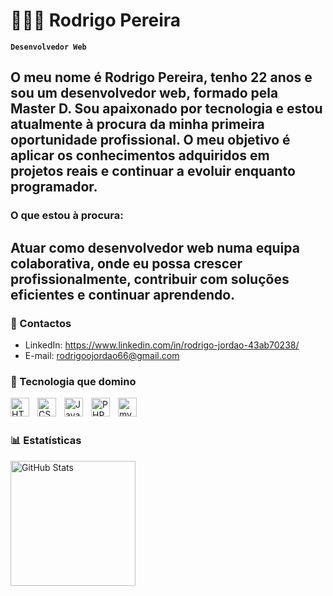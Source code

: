 # 👨🏻‍💻 Rodrigo Pereira

**`Desenvolvedor Web`**

O meu nome é Rodrigo Pereira, tenho 22 anos e sou um desenvolvedor web, formado pela Master D. Sou apaixonado por tecnologia e estou atualmente à procura da minha primeira oportunidade profissional. O meu objetivo é aplicar os conhecimentos adquiridos em projetos reais e continuar a evoluir enquanto programador.
---
### O que estou à procura:
Atuar como desenvolvedor web  numa equipa colaborativa, onde eu possa crescer profissionalmente, contribuir com soluções eficientes e continuar aprendendo.
---
  ### 📱 Contactos
-  LinkedIn: https://www.linkedin.com/in/rodrigo-jordao-43ab70238/
-  E-mail: rodrigoojordao66@gmail.com 



### 🤖 Tecnologia que domino

<img 
    align="left" 
    alt="HTML"
    title="HTML" 
    width="30px" 
    style="padding-right: 10px;" 
    src="https://cdn.jsdelivr.net/gh/devicons/devicon@latest/icons/html5/html5-original.svg" 
/>

<img 
    align="left" 
    alt="CSS" 
    title="CSS"
    width="30px" 
    style="padding-right: 10px;" 
    src="https://cdn.jsdelivr.net/gh/devicons/devicon@latest/icons/css3/css3-original.svg" 
/>
<img 
    align="left" 
    alt="JavaScript" 
    title="JavaScript"
    width="30px" 
    style="padding-right: 10px;" 
    src="https://cdn.jsdelivr.net/gh/devicons/devicon@latest/icons/javascript/javascript-original.svg" 
/>

<img 
    align="left" 
    alt="PHP" 
    title="PHP"
    width="30px" 
    style="padding-right: 10px;" 
    src="https://cdn.jsdelivr.net/gh/devicons/devicon@latest/icons/php/php-original.svg" 
/>
<img 
align="left" 
    alt="myql" 
    title="mysql"
    width="30px" 
    style="padding-right: 10px;"
src="https://cdn.jsdelivr.net/gh/devicons/devicon@latest/icons/mysql/mysql-original-wordmark.svg" />
<br/>
<br/>

### 📊 Estatísticas

<p>


<img 
      align="left" 
      alt="GitHub Stats" 
      height="200" 
      src="https://github-readme-stats.vercel.app/api/top-langs/?username=larissakich&theme=tokyonight&layout=compact&custom_title=Tecnologias&langs_count=9" 
  />

</p>
